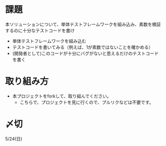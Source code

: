 # 課題
本ソリューションについて、単体テストフレームワークを組み込み、素数を検証するのに十分なテストコードを書け

* 単体テストフレームワークを組み込む
* テストコードを書いてみる（例えば、1が素数ではないことを確かめる）
* (開発者として)このコードが十分にバグがないと思えるだけのテストコードを書く

# 取り組み方
* 本プロジェクトをforkして、取り組んでください。
  * こちらで、プロジェクトを見に行くので、プルリクなどは不要です。

# 〆切
5/24(日)


